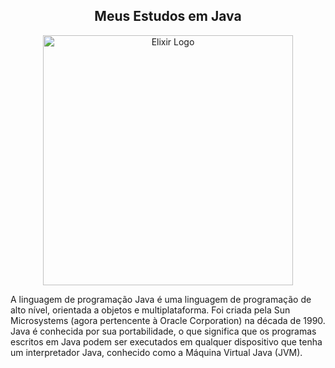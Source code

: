 <center><h2>Meus Estudos em Java</h2></center>
<p align="center"><a href="https://elixir.com" target="_blank"><img src="https://cdn.icon-icons.com/icons2/2699/PNG/512/java_logo_icon_168609.png" width="400" alt="Elixir Logo"></a></p>


A linguagem de programação Java é uma linguagem de programação de alto nível, orientada a objetos e multiplataforma. Foi criada pela Sun Microsystems (agora pertencente à Oracle Corporation) na década de 1990. Java é conhecida por sua portabilidade, o que significa que os programas escritos em Java podem ser executados em qualquer dispositivo que tenha um interpretador Java, conhecido como a Máquina Virtual Java (JVM).




